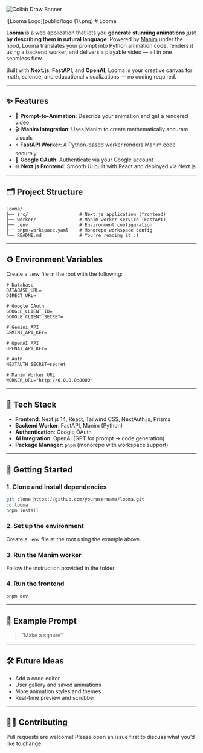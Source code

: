 
![Collab Draw Banner](https://gold-legislative-tuna-190.mypinata.cloud/ipfs/bafybeieazrhmh35u7dlnnxbtpuvocacisqgmsznupv3af32dv6yh6cmm7e)

![Looma Logo](public/logo (1).png) # Looma

**Looma** is a web application that lets you **generate stunning animations just by describing them in natural language**. Powered by [Manim](https://docs.manim.community/) under the hood, Looma translates your prompt into Python animation code, renders it using a backend worker, and delivers a playable video — all in one seamless flow.

Built with **Next.js**, **FastAPI**, and **OpenAI**, Looma is your creative canvas for math, science, and educational visualizations — no coding required.

---

## ✨ Features

* 🧠 **Prompt-to-Animation**: Describe your animation and get a rendered video
* 🎬 **Manim Integration**: Uses Manim to create mathematically accurate visuals
* ⚡ **FastAPI Worker**: A Python-based worker renders Manim code securely
* 🔐 **Google OAuth**: Authenticate via your Google account
* 🌐 **Next.js Frontend**: Smooth UI built with React and deployed via Next.js

---

## 🗂️ Project Structure

```
Looma/
├── src/                   # Next.js application (frontend)
├── worker/                # Manim worker service (FastAPI)
├── .env                   # Environment configuration
├── pnpm-workspace.yaml    # Monorepo workspace config
└── README.md              # You're reading it :)
```

---

## ⚙️ Environment Variables

Create a `.env` file in the root with the following:

```env
# Database
DATABASE_URL=
DIRECT_URL=

# Google OAuth
GOOGLE_CLIENT_ID=
GOOGLE_CLIENT_SECRET=

# Gemini API
GEMINI_API_KEY=

# OpenAI API
OPENAI_API_KEY=

# Auth
NEXTAUTH_SECRET=secret

# Manim Worker URL
WORKER_URL="http://0.0.0.0:8000"
```

---

## 🧱 Tech Stack

* **Frontend**: Next.js 14, React, Tailwind CSS, NextAuth.js, Prisma
* **Backend Worker**: FastAPI, Manim (Python)
* **Authentication**: Google OAuth
* **AI Integration**: OpenAI (GPT for prompt → code generation)
* **Package Manager**: `pnpm` (monorepo with workspace support)

---

## 🚀 Getting Started

### 1. Clone and install dependencies

```bash
git clone https://github.com/yourusername/looma.git
cd looma
pnpm install
```

### 2. Set up the environment

Create a `.env` file at the root using the example above.

### 3. Run the Manim worker

Follow the instruction provided in the folder

### 4. Run the frontend

```bash
pnpm dev
```

---

## 🧪 Example Prompt

> "Make a sqaure"

---

## 🛠️ Future Ideas

* Add a code editor
* User gallery and saved animations
* More animation styles and themes
* Real-time preview and scrubber


---

## 🧑‍💻 Contributing

Pull requests are welcome! Please open an issue first to discuss what you’d like to change.

